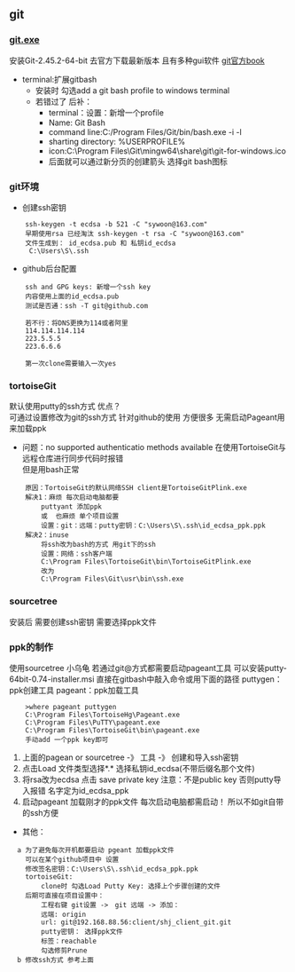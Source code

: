 



## git


### [git.exe](https://www.git-scm.com/)
安装Git-2.45.2-64-bit 去官方下载最新版本 且有多种gui软件
[git官方book](https://www.git-scm.com/book/zh/v2)

- terminal:扩展gitbash
    - 安装时 勾选add a git bash profile to windows terminal
    - 若错过了 后补：
        - terminal：设置：新增一个profile
        - Name: Git Bash
        - command line:C:/Program Files/Git/bin/bash.exe -i -l  
        - sharting directory: %USERPROFILE%
        - icon:C:\Program Files\Git\mingw64\share\git\git-for-windows.ico
        - 后面就可以通过新分页的创建箭头 选择git bash图标


### git环境
- 创建ssh密钥
```
    ssh-keygen -t ecdsa -b 521 -C "sywoon@163.com"
    早期使用rsa 已经淘汰 ssh-keygen -t rsa -C "sywoon@163.com"
    文件生成到： id_ecdsa.pub 和 私钥id_ecdsa
     C:\Users\S\.ssh 
```

- github后台配置
```
    ssh and GPG keys: 新增一个ssh key
    内容使用上面的id_ecdsa.pub
    测试是否通：ssh -T git@github.com

    若不行：将DNS更换为114或者阿里
    114.114.114.114
    223.5.5.5
    223.6.6.6

    第一次clone需要输入一次yes
```


### tortoiseGit
默认使用putty的ssh方式 优点？  
可通过设置修改为git的ssh方式 针对github的使用 方便很多 无需启动Pageant用来加载ppk  

- 问题：no supported authenticatio methods available
在使用TortoiseGit与远程仓库进行同步代码时报错  
但是用bash正常  
```
    原因：TortoiseGit的默认网络SSH client是TortoiseGitPlink.exe
    解决1：麻烦 每次启动电脑都要
        puttyant 添加ppk
        或  也麻烦 单个项目设置
        设置：git：远端：putty密钥：C:\Users\S\.ssh\id_ecdsa_ppk.ppk
    解决2：inuse  
        将ssh改为bash的方式 用git下的ssh
        设置：网络：ssh客户端
        C:\Program Files\TortoiseGit\bin\TortoiseGitPlink.exe
        改为
        C:\Program Files\Git\usr\bin\ssh.exe
```



### sourcetree
安装后 需要创建ssh密钥 需要选择ppk文件


### ppk的制作
使用sourcetree 小乌龟 若通过git@方式都需要启动pageant工具
可以安装putty-64bit-0.74-installer.msi 直接在gitbash中敲入命令或用下面的路径
puttygen：ppk创建工具
pageant：ppk加载工具
```
    >where pageant puttygen
    C:\Program Files\TortoiseHg\Pageant.exe
    C:\Program Files\PuTTY\pageant.exe
    C:\Program Files\TortoiseGit\bin\pageant.exe
    手动add 一个ppk key即可
```
1. 上面的pagean or sourcetree  -》 工具 -》 创建和导入ssh密钥
2. 点击Load 文件类型选择*.*   选择私钥id_ecdsa(不带后缀名那个文件)  
3. 将rsa改为ecdsa 点击 save private key   注意：不是public key  否则putty导入报错
   名字定为id_ecdsa_ppk
4. 启动pageant 加载刚才的ppk文件  每次启动电脑都需启动！ 所以不如git自带的ssh方便
- 其他：
```
  a 为了避免每次开机都要启动 pgeant 加载ppk文件
    可以在某个github项目中 设置 
    修改签名密钥：C:\Users\S\.ssh\id_ecdsa_ppk.ppk
    tortoiseGit:
        clone时 勾选Load Putty Key: 选择上个步骤创建的文件
    后期可直接在项目设置中：
        工程右键 git设置 ->　git 远端 -> 添加：
        远端: origin
        url: git@192.168.88.56:client/shj_client_git.git
        putty密钥： 选择ppk文件
        标签：reachable
        勾选修剪Prune
  b 修改ssh方式 参考上面
```











